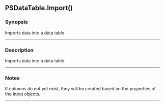 PSDataTable.Import()
--------------------

### Synopsis
Imports data into a data table

---

### Description

Imports data into a data table.

---

### Notes
If columns do not yet exist, they will be created based on the properties of the input objects.

---
